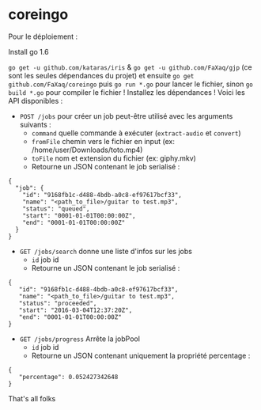 # coreingo

Pour le déploiement : 

Install go 1.6

`go get -u github.com/kataras/iris` & `go get -u github.com/FaXaq/gjp` (ce sont les seules dépendances du projet)
et ensuite `go get github.com/FaXaq/coreingo`
puis `go run *.go` pour lancer le fichier, sinon `go build *.go` pour compiler le fichier !
Installez les dépendances !
Voici les API disponibles :
* `POST /jobs` pour créer un job peut-être utilisé avec les arguments suivants :
  * `command` quelle commande à exécuter (`extract-audio` et `convert`)
  * `fromFile` chemin vers le fichier en input (ex: /home/user/Downloads/toto.mp4)
  * `toFile` nom et extension du fichier (ex: giphy.mkv)
  * Retourne un JSON contenant le job serialisé : 
```
{
  "job": {
    "id": "9168fb1c-d488-4bdb-a0c8-ef97617bcf33",
    "name": "<path_to_file>/guitar to test.mp3",
    "status": "queued",
    "start": "0001-01-01T00:00:00Z",
    "end": "0001-01-01T00:00:00Z"
  }
}
```
* `GET /jobs/search` donne une liste d'infos sur les jobs
  * `id` job id
  * Retourne un JSON contenant le job serialisé :
```
{
   "id": "9168fb1c-d488-4bdb-a0c8-ef97617bcf33",
   "name": "<path_to_file>/guitar to test.mp3",
   "status": "proceeded",
   "start": "2016-03-04T12:37:20Z",
   "end": "0001-01-01T00:00:00Z"
}
```
* `GET /jobs/progress` Arrête la jobPool
  * `id` job id
  * Retourne un JSON contenant uniquement la propriété percentage :
```
{
   "percentage": 0.052427342648
}
```

That's all folks 

